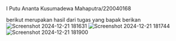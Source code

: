 I Putu Ananta Kusumadewa Mahaputra/220040168


berikut merupakan hasil dari tugas yang bapak berikan
![Screenshot 2024-12-21 181631](https://github.com/user-attachments/assets/f8915d77-bb31-4479-b634-4918ed5fe7c4)
![Screenshot 2024-12-21 181744](https://github.com/user-attachments/assets/bb82c224-c113-42c4-b12f-aae3f4a5f982)
![Screenshot 2024-12-21 181900](https://github.com/user-attachments/assets/c61dc577-7099-4458-b5ac-d9f5fdf3ac3c)
